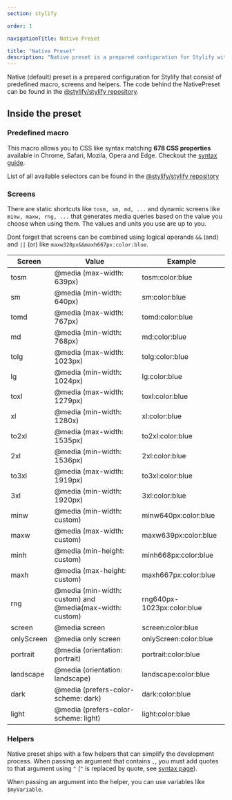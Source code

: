 ```yaml
---
section: stylify

order: 1

navigationTitle: Native Preset

title: "Native Preset"
description: "Native preset is a prepared configuration for Stylify with 678 selector types you can use."
---
```


Native (default) preset is a prepared configuration for Stylify that consist of predefined macro, screens and helpers.
The code behind the NativePreset can be found in the <a href="https://github.com/stylify/packages/blob/master/packages/stylify/src/Compiler/defaultPreset.ts" target="_blank" rel="noopener">@stylify/stylify repository</a>.

## Inside the preset

### Predefined macro
This macro allows you to CSS like syntax matching **678 CSS properties** available in Chrome, Safari, Mozila, Opera and Edge.
Checkout the [syntax guide](/docs/stylify/compiler#syntax).

List of all available selectors can be found in the <a href="https://github.com/stylify/packages/tree/master/packages/stylify/tools/default-preset-generator/lists" target="_blank" rel="noopener">@stylify/stylify repository</a>

### Screens
There are static shortcuts like `tosm, sm, md, ...` and dynamic screens like `minw, maxw, rng, ...` that generates media queries based on the value you choose when using them. The values and units you use are up to you.

Dont forget that screens can be combined using logical operands `&&` (and) and `||` (or) like `maxw320px&&maxh667px:color:blue`.

<div class="max-width:100% overflow:auto">

<!-- stylify-ignore -->

| Screen     | Value                                                        | Example                    |
|------------|--------------------------------------------------------------|----------------------------|
| tosm       | @media (max-width: 639px)                                    | tosm:color:blue            |
| sm         | @media (min-width: 640px)                                    | sm:color:blue              |
| tomd       | @media (max-width: 767px)                                    | tomd:color:blue            |
| md         | @media (min-width: 768px)                                    | md:color:blue              |
| tolg       | @media (max-width: 1023px)                                   | tolg:color:blue            |
| lg         | @media (min-width: 1024px)                                   | lg:color:blue              |
| toxl       | @media (max-width: 1279px)                                   | toxl:color:blue            |
| xl         | @media (min-width: 1280x)                                    | xl:color:blue              |
| to2xl      | @media (max-width: 1535px)                                   | to2xl:color:blue           |
| 2xl        | @media (min-width: 1536px)                                   | 2xl:color:blue             |
| to3xl      | @media (max-width: 1919px)                                   | to3xl:color:blue           |
| 3xl        | @media (min-width: 1920px)                                   | 3xl:color:blue             |
| minw       | @media (min-width: custom)                                   | minw640px:color:blue       |
| maxw       | @media (max-width: custom)                                   | maxw639px:color:blue       |
| minh       | @media (min-height: custom)                                  | minh668px:color:blue       |
| maxh       | @media (max-height: custom)                                  | maxh667px:color:blue       |
| rng        | @media (min-width: custom) and @media(max-width: custom)     | rng640px-1023px:color:blue |
| screen     | @media screen                                                | screen:color:blue          |
| onlyScreen | @media only screen                                           | onlyScreen:color:blue      |
| portrait   | @media (orientation: portrait)                               | portrait:color:blue        |
| landscape  | @media (orientation: landscape)                              | landscape:color:blue       |
| dark       | @media (prefers-color-scheme: dark)                          | dark:color:blue            |
| light      | @media (prefers-color-scheme: light)                         | light:color:blue           |

<!-- /stylify-ignore -->
</div>


<docs-section>
<template #description>

### Sorting
Screens are automaticaly sorted. The sorting function can be changed (see [configuration](/docs/stylify/compiler#compilation-result)).

<note><template>
**asc** - from smallest to largest, mobile first approach<br>
**desc** - from largest to smallest, desktop first approach
</template></note>

</template>
<template #code>

- without media query
- min-width => asc
- min-height => asc
- max-width => desc
- max-height => desc
- min-device-width => asc
- min-device-height => asc
- max-device-width => desc
- max-device-height => desc
- light mode => according to above
- dark mode => according to above
- print => according to above
- others

</template>
</docs-section>

### Helpers
Native preset ships with a few helpers that can simplify the development process.
When passing an argument that contains `,`, you must add quotes to that argument using `^` (`^` is replaced by quote, see [syntax page](/docs/stylify/compiler#quotes)).

When passing an argument into the helper, you can use variables like `$myVariable`.

<docs-section>
<template #description>

#### Lighten color
This helper expects a color in a hex or rgb format and and makes the color lighter. The color is returned in a hex format.

</template>
<template #code>

```txt
color:lighten($myColor,10)
color:lighten(#222,10)
color:lighten(^rgb(0,0,0)^,10)
```

</template>
</docs-section>

<docs-section>
<template #description>

#### Darken color
This helper expects a color in a hex or rgb format and and makes the color darker. The color is returned in a hex format.

</template>
<template #code>

```txt
color:darken(#eee,10)
color:darken(^rgb(255,255,255)^,10)
```

</template>
</docs-section>

<docs-section>
<template #description>

#### Color to RGB
This helper expects a color in a hex or rgb format. It returns in the rgb format. If alpha canal is passed as second argument, it returns the rgba format.

</template>
<template #code>

```txt
color:colorToRgb(#000) => is converted into rgba(0, 0, 0);
color:colorToRgb(#000,0.1) => is converted into rgba(0, 0, 0, 0.1)
color:colorToRgb(^rgb(0,0,0)^,0.1) => is converted into rgba(0, 0, 0, 0.1)
```

</template>
</docs-section>
